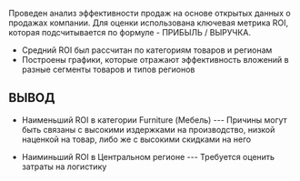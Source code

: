 Проведен анализ эффективности продаж на основе открытых данных о продажах компании. Для оценки использована ключевая метрика ROI, которая подсчитывается по формуле - ПРИБЫЛЬ / ВЫРУЧКА.

- Средний ROI был рассчитан по категориям товаров и регионам
- Построены графики, которые отражают эффективность вложений в разные сегменты товаров и типов регионов

## ВЫВОД
- Наименьший ROI в категории Furniture (Мебель)
--- Причины могут быть связаны с высокими издержками на производство, низкой наценкой на товар, либо же с высокими скидками на него

- Наиминьший ROI в Центральном регионе
--- Требуется оценить затраты на логистику
